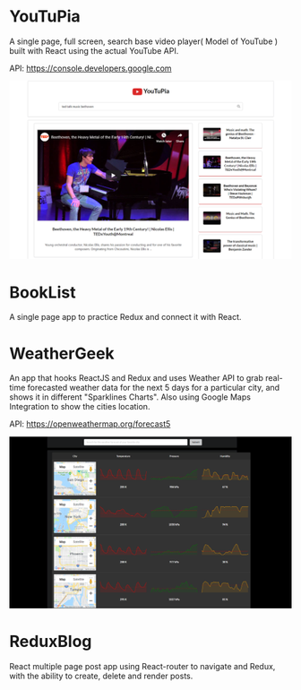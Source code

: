 # YouTuPia
A single page, full screen, search base video player( Model of YouTube ) built with React using the actual YouTube API.

API: https://console.developers.google.com 

![YouTuPia](https://github.com/zahrafalah/ReduxSimpleStarter/blob/master/YouTuPia.PNG)


# BookList
A single page app to practice Redux and connect it with React.

# WeatherGeek
An app that hooks ReactJS and Redux and uses Weather API to grab real-time forecasted weather data for the next 5 days for a particular city, and shows it in different "Sparklines Charts". Also using Google Maps Integration to show the cities location.

 API: https://openweathermap.org/forecast5

 ![WeatherGeek](https://github.com/zahrafalah/ReduxSimpleStarter/blob/master/WeatherGeek.PNG)

# ReduxBlog 

React multiple page post app using React-router to navigate and Redux, with the ability to create, delete and render posts.


